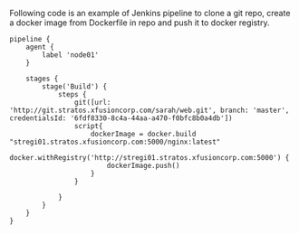 Following code is an example of Jenkins pipeline to clone a git repo, create a docker image from Dockerfile in repo and push it to docker registry.

```
pipeline {
    agent {
        label 'node01'
    }

    stages {
        stage('Build') {
            steps {
                git([url: 'http://git.stratos.xfusioncorp.com/sarah/web.git', branch: 'master', credentialsId: '6fdf8330-8c4a-44aa-a470-f0bfc8b0a4db'])
                script{
                    dockerImage = docker.build "stregi01.stratos.xfusioncorp.com:5000/nginx:latest"
                    docker.withRegistry('http://stregi01.stratos.xfusioncorp.com:5000') {
                        dockerImage.push()
                    }
                } 
                
            }
        }
    }
}
```
